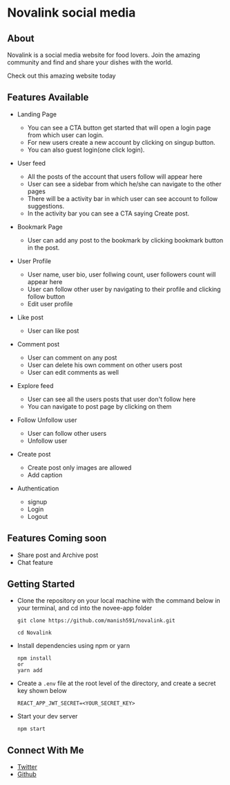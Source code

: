# Novalink social media

## About

Novalink is a social media website for food lovers. Join the amazing community and find and share your dishes with the world.

Check out this amazing website today

## Features Available

- Landing Page

  - You can see a CTA button get started that will open a login page from which user can login.
  - For new users create a new account by clicking on singup button.
  - You can also guest login(one click login).

- User feed

  - All the posts of the account that users follow will appear here
  - User can see a sidebar from which he/she can navigate to the other pages
  - There will be a activity bar in which user can see account to follow suggestions.
  - In the activity bar you can see a CTA saying Create post.

- Bookmark Page
  - User can add any post to the bookmark by clicking bookmark button in the post.
- User Profile

  - User name, user bio, user follwing count, user followers count will appear here
  - User can follow other user by navigating to their profile and clicking follow button
  - Edit user profile

- Like post

  - User can like post

- Comment post

  - User can comment on any post
  - User can delete his own comment on other users post
  - User can edit comments as well

- Explore feed

  - User can see all the users posts that user don't follow here
  - You can navigate to post page by clicking on them

- Follow Unfollow user

  - User can follow other users
  - Unfollow user

- Create post

  - Create post only images are allowed
  - Add caption

- Authentication
  - signup
  - Login
  - Logout

## Features Coming soon

- Share post and Archive post
- Chat feature

## Getting Started

- Clone the repository on your local machine with the command below in your terminal, and cd into the novee-app folder

      git clone https://github.com/manish591/novalink.git

      cd Novalink

- Install dependencies using npm or yarn

      npm install
      or
      yarn add

- Create a `.env` file at the root level of the directory, and create a secret key shown below

      REACT_APP_JWT_SECRET=<YOUR_SECRET_KEY>

- Start your dev server

      npm start

## Connect With Me

- [Twitter](https://twitter.com/manishdevrani77)
- [Github](https://github.com/manish591)
